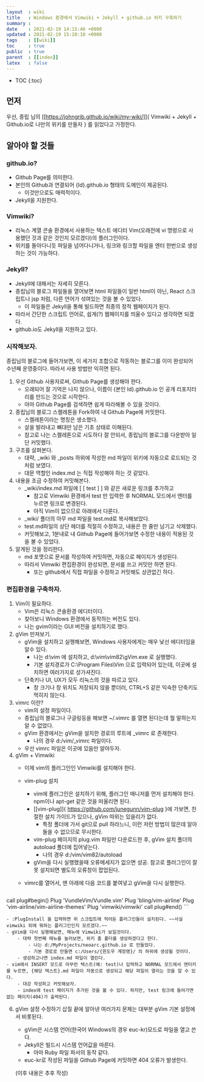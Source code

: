 ```yaml
---
layout  : wiki
title   : Windows 환경에서 Vimwiki + Jekyll + github.io 위키 구축하기
summary : 
date    : 2021-02-19 14:15:46 +0900
updated : 2021-02-19 15:20:10 +0900
tags    : [[wiki]] 
toc     : true
public  : true
parent  : [[index]] 
latex   : false
---
```

* TOC
{:toc}

## 먼저

우선, 종립 님의 [[https://johngrib.github.io/wiki/my-wiki/]]{ Vimwiki + Jekyll + Github.io로 나만의 위키를 만들자 } 를 읽었다고 가정한다.

## 알아야 할 것들

### github.io?

- Github Page를 의미한다. 
- 본인의 Github과 연결되어 {Id}.github.io 형태의 도메인이 제공된다. 
	- 이것만으로도 매력적이다.
- Jekyll을 지원한다.
	
### Vimwiki?

- 리눅스 계열 콘솔 환경에서 사용하는 텍스트 에디터 Vim(오래전에 vi 명령으로 사용했던 것과 같은 것인지 모르겠다)의 플러그인이다.
- 위키를 돌아다니듯 파일을 넘어다니거나, 링크와 링크할 파일을 엔터 한번으로 생성하는 것이 가능하다.

### Jekyll?

- Jekyll에 대해서는 자세히 모른다.
- 종립님의 블로그 파일들을 열어보면 html 파일들이 일반 html이 아닌, React 스크립트나 jsp 처럼, 다른 언어가 섞여있는 것을 볼 수 있었다.
	- 이 파일들은 Jekyll을 통해 빌드하면 최종의 정적 웹페이지가 된다.
- 따라서 간단한 스크립트 언어로, 쉽게(?) 웹페이지를 띄울수 있다고 생각하면 되겠다.
- github.io도 Jekyll을 지원하고 있다.

### 시작해보자.

종립님의 블로그에 들어가보면, 이 세가지 조합으로 작동하는 블로그를 이미 완성되어 수년째 운영중이다. 따라서 사용 방법만 익히면 된다.

1. 우선 Github 사용자로써, Github Page를 생성해야 한다.
	- 오래되어 잘 기억은 나지 않으나, 이름이 {본인 Id}.github.io 인 공개 리포지터리를 만드는 것으로 시작한다.
	- 아마 Github Page를 검색하면 쉽게 따라해볼 수 있을 것이다.
2. 종립님의 블로그 스켈레톤을 Fork하여 내 Github Page에 커밋한다.
	- 스켈레톤이라는 명칭은 생소했다.
	- 살을 발라내고 뼈대만 남은 기초 상태로 이해된다.
	- 참고로 나는 스켈레톤으로 시도하다 잘 안되서, 종립님의 블로그를 다운받아 일단 커밋했다.
3. 구조를 살펴본다.
	- 대략, _wiki 와 _posts 하위에 작성한 md 파일이 위키에 자동으로 로드되는 것처럼 보였다.
	- 대문 역할인 index.md 는 직접 작성해야 하는 것 같았다.
4. 내용을 조금 수정하여 커밋해본다.
	- _wiki/index.md 파일에 [ [ test ] ] 와 같은 새로운 링크를 추가하고
		- 참고로 Vimwiki 환경에서 test 만 입력한 후 NORMAL 모드에서 엔터를 누르면 링크로 변경된다.
		- 아직 Vim이 없으므로 아래에서 다룬다.
	- _wiki/ 폴더의 아무 md 파일을 test.md로 복사해보았다.
	- test.md파일의 상단 헤더를 적절히 수정하고, 내용은 한 줄만 남기고 삭제했다.
	- 커밋해보고, 1분내로 내 Github Page에 들어가보면 수정한 내용이 적용된 것을 볼 수 있었다.
5. 알게된 것을 정리한다.
	- md 포맷으로 문서를 작성하여 커밋하면, 자동으로 페이지가 생성된다. 
	- 따라서 Vimwiki 편집환경이 완성되면, 문서를 쓰고 커밋만 하면 된다.
		- 또는 github에서 직접 파일을 수정하고 커밋해도 상관없긴 하다.

### 편집환경을 구축하자.

1. Vim이 필요하다.
	- Vim은 리눅스 콘솔환경 에디터이다.
	- 찾아보니 Windows 환경에서 동작하는 버전도 있다.
	- 나는 gvim이라는 GUI 버전을 설치하기로 했다.
2. gVim 만져보기.
	- gVim을 설치하고 실행해보면, Windows 사용자에게는 매우 낯선 에디터임을 알수 있다.
		- 나는 d:\vim 에 설치하고, d:\vim\vim82\gVim.exe 로 실행했다.
		- 기본 설치경로가 C:\Program Files\Vim 으로 입력되어 있는데, 이곳에 설치하면 여러가지로 성가셔진다.
	- 단축키나 UI, UX가 모두 리눅스의 것을 따르고 있다.
		- 창 크기나 창 위치도 저장되지 않을 뿐더러, CTRL+S 같은 익숙한 단축키도 먹히지 않는다.
4. vimrc 이란?
	- vim의 설정 파일이다.
	- 종립님의 블로그나 구글링등을 해보면 ~/.vimrc 를 열면 된다는데 뭘 말하는지 알 수 없었다.
	- gVim 환경에서는 gVim을 설치한 경로의 루트에 _vimrc 로 존재한다. 
		- 나의 경우 d:/vim/_vimrc 파일이다.
	- 우선 vimrc 파일은 이곳에 있음만 알아두자.
5. gVim + Vimwiki
	- 이제 vim의 플러그인인 Vimwiki를 설치해야 한다.
	- vim-plug 설치
		- vim에 플러그인은 설치하기 위해, 플러그인 매니저를 먼저 설치해야 한다. npm이나 apt-get 같은 것을 떠올리면 된다.
		- [[vim-plug]]{ https://github.com/junegunn/vim-plug }에 가보면, 친절한 설치 가이드가 있으나, gVim 따위는 있을리가 없다.
			- 특정 폴더에 가서 git으로 pull 하라느니, 이런 저런 방법이 많은데 알아들을 수 없으므로 무시한다.
		- vim-plug 페이지의 plug.vim 파일만 다운로드한 후, gVim 설치 폴더의 autoload 폴더에 집어넣는다.
			- 나의 경우 d:/vim/vim82/autoload
		- gVim을 다시 실행했을때 오류메세지가 없으면 성공. 참고로 플러그인이 잘못 설치되면 별도의 오류창이 팝업된다.
	- vimrc를 열어서, 맨 아래에 다음 코드를 붙여넣고 gVim을 다시 실행한다.

		```
call plug#begin()
Plug 'VundleVim/Vundle.vim'
Plug 'bling/vim-airline'
Plug 'vim-airline/vim-airline-themes'
Plug 'vimwiki/vimwiki'
call plug#end()
		```

	- :PlugInstall 을 입력하면 위 스크립트에 적어둔 플러그인들이 설치된다. ~~사실 vimwiki 외에 뭐하는 플러그인인지 모르겠다.~~
	- gVim을 다시 실행해보면, 메뉴에 Vimwiki가 보일것이다.
		- 대략 첫번째 메뉴를 눌러보면, 위키 홈 폴더를 생성하겠다고 한다.
			- 나는 d:/MyProjects/neoarc.github.io 로 만들었다.
			- 기본 경로로 만들면 c:/Users/{윈도우 계정명}/ 의 하위에 생성될 것이다.
		- 생성하고나면 index.md 파일이 열린다.
	- vim에서 INSERT 모드로 아무런 텍스트(예: test)나 입력하고 NORMAL 모드에서 엔터키를 누르면, {해당 텍스트}.md 파일이 자동으로 생성되고 해당 파일이 열리는 것을 알 수 있다.
		- 대강 작성하고 커밋해보자.
		- index에 test 페이지가 추가된 것을 볼 수 있다. 하지만, test 링크에 들어가면 없는 페이지(404)가 출력된다.
6. gVim 설정 수정하기
삽질 끝에 알아낸 여러가지 문제는 대부분 gVim 기본 설정에서 비롯된다.
	- gVim은 시스템 언어(한국어 Windows의 경우 euc-kr)모드로 파일을 열고 쓴다.
	- Jekyll은 빌드시 시스템 언어값을 따른다.
		- 아마 Ruby 파일 파서의 동작 같다.
	- euc-kr로 작성된 파일을 Github Page에 커밋하면 404 오류가 발생한다.
	
	(이후 내용은 추후 작성)


